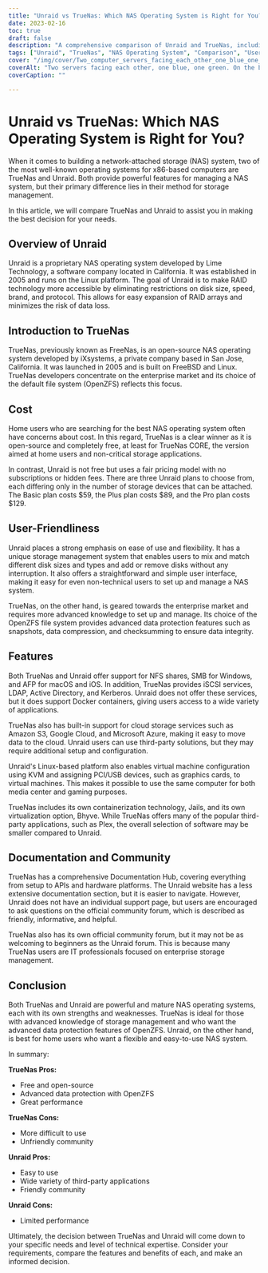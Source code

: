 ```yaml
---
title: "Unraid vs TrueNas: Which NAS Operating System is Right for You?"
date: 2023-02-16
toc: true
draft: false
description: "A comprehensive comparison of Unraid and TrueNas, including their user-friendliness, features, documentation, and community, to help users make an informed decision on which NAS operating system is best for their needs."
tags: ["Unraid", "TrueNas", "NAS Operating System", "Comparison", "User-Friendliness", "Features", "Documentation", "Community", "Open-Source", "Enterprise", "Data Protection", "Performance", "Flexibility", "Easy to Use", "Third-Party Applications"]
cover: "/img/cover/Two_computer_servers_facing_each_other_one_blue_one_green.png"
coverAlt: "Two servers facing each other, one blue, one green. On the blue side a person stands wearing a hardhat and safety vest. On the green side a person sitting on the couch."
coverCaption: ""

---
```


# Unraid vs TrueNas: Which NAS Operating System is Right for You?

When it comes to building a network-attached storage (NAS) system, two of the most well-known operating systems for x86-based computers are TrueNas and Unraid. Both provide powerful features for managing a NAS system, but their primary difference lies in their method for storage management.

In this article, we will compare TrueNas and Unraid to assist you in making the best decision for your needs.

## Overview of Unraid

Unraid is a proprietary NAS operating system developed by Lime Technology, a software company located in California. It was established in 2005 and runs on the Linux platform. The goal of Unraid is to make RAID technology more accessible by eliminating restrictions on disk size, speed, brand, and protocol. This allows for easy expansion of RAID arrays and minimizes the risk of data loss.

## Introduction to TrueNas

TrueNas, previously known as FreeNas, is an open-source NAS operating system developed by iXsystems, a private company based in San Jose, California. It was launched in 2005 and is built on FreeBSD and Linux. TrueNas developers concentrate on the enterprise market and its choice of the default file system (OpenZFS) reflects this focus.

## Cost

Home users who are searching for the best NAS operating system often have concerns about cost. In this regard, TrueNas is a clear winner as it is open-source and completely free, at least for TrueNas CORE, the version aimed at home users and non-critical storage applications.

In contrast, Unraid is not free but uses a fair pricing model with no subscriptions or hidden fees. There are three Unraid plans to choose from, each differing only in the number of storage devices that can be attached. The Basic plan costs $59, the Plus plan costs $89, and the Pro plan costs $129.

## User-Friendliness

Unraid places a strong emphasis on ease of use and flexibility. It has a unique storage management system that enables users to mix and match different disk sizes and types and add or remove disks without any interruption. It also offers a straightforward and simple user interface, making it easy for even non-technical users to set up and manage a NAS system.

TrueNas, on the other hand, is geared towards the enterprise market and requires more advanced knowledge to set up and manage. Its choice of the OpenZFS file system provides advanced data protection features such as snapshots, data compression, and checksumming to ensure data integrity.

## Features

Both TrueNas and Unraid offer support for NFS shares, SMB for Windows, and AFP for macOS and iOS. In addition, TrueNas provides iSCSI services, LDAP, Active Directory, and Kerberos. Unraid does not offer these services, but it does support Docker containers, giving users access to a wide variety of applications.

TrueNas also has built-in support for cloud storage services such as Amazon S3, Google Cloud, and Microsoft Azure, making it easy to move data to the cloud. Unraid users can use third-party solutions, but they may require additional setup and configuration.

Unraid's Linux-based platform also enables virtual machine configuration using KVM and assigning PCI/USB devices, such as graphics cards, to virtual machines. This makes it possible to use the same computer for both media center and gaming purposes.

TrueNas includes its own containerization technology, Jails, and its own virtualization option, Bhyve. While TrueNas offers many of the popular third-party applications, such as Plex, the overall selection of software may be smaller compared to Unraid.

## Documentation and Community

TrueNas has a comprehensive Documentation Hub, covering everything from setup to APIs and hardware platforms. The Unraid website has a less extensive documentation section, but it is easier to navigate. However, Unraid does not have an individual support page, but users are encouraged to ask questions on the official community forum, which is described as friendly, informative, and helpful.

TrueNas also has its own official community forum, but it may not be as welcoming to beginners as the Unraid forum. This is because many TrueNas users are IT professionals focused on enterprise storage management.

## Conclusion

Both TrueNas and Unraid are powerful and mature NAS operating systems, each with its own strengths and weaknesses. TrueNas is ideal for those with advanced knowledge of storage management and who want the advanced data protection features of OpenZFS. Unraid, on the other hand, is best for home users who want a flexible and easy-to-use NAS system.

In summary:

**TrueNas Pros:**
- Free and open-source
- Advanced data protection with OpenZFS
- Great performance

**TrueNas Cons:**
- More difficult to use
- Unfriendly community

**Unraid Pros:**
- Easy to use
- Wide variety of third-party applications
- Friendly community

**Unraid Cons:**
- Limited performance

Ultimately, the decision between TrueNas and Unraid will come down to your specific needs and level of technical expertise. Consider your requirements, compare the features and benefits of each, and make an informed decision.

